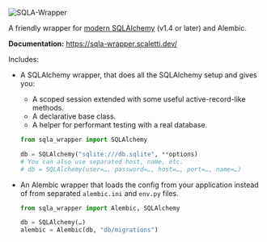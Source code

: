 ![SQLA-Wrapper](header.png)

A friendly wrapper for [modern SQLAlchemy](https://docs.sqlalchemy.org/en/20/glossary.html#term-2.0-style) (v1.4 or later) and Alembic.

**Documentation:** https://sqla-wrapper.scaletti.dev/

Includes:

- A SQLAlchemy wrapper, that does all the SQLAlchemy setup and gives you:
    - A scoped session extended with some useful active-record-like methods.
    - A declarative base class.
    - A helper for performant testing with a real database.

    ```python
    from sqla_wrapper import SQLAlchemy

    db = SQLAlchemy("sqlite:///db.sqlite", **options)
    # You can also use separated host, name, etc.
    # db = SQLAlchemy(user=…, password=…, host=…, port=…, name=…)
    ```

- An Alembic wrapper that loads the config from your application instead of from separated `alembic.ini` and `env.py` files.

    ```python
    from sqla_wrapper import Alembic, SQLAlchemy

    db = SQLAlchemy(…)
    alembic = Alembic(db, "db/migrations")
    ```

